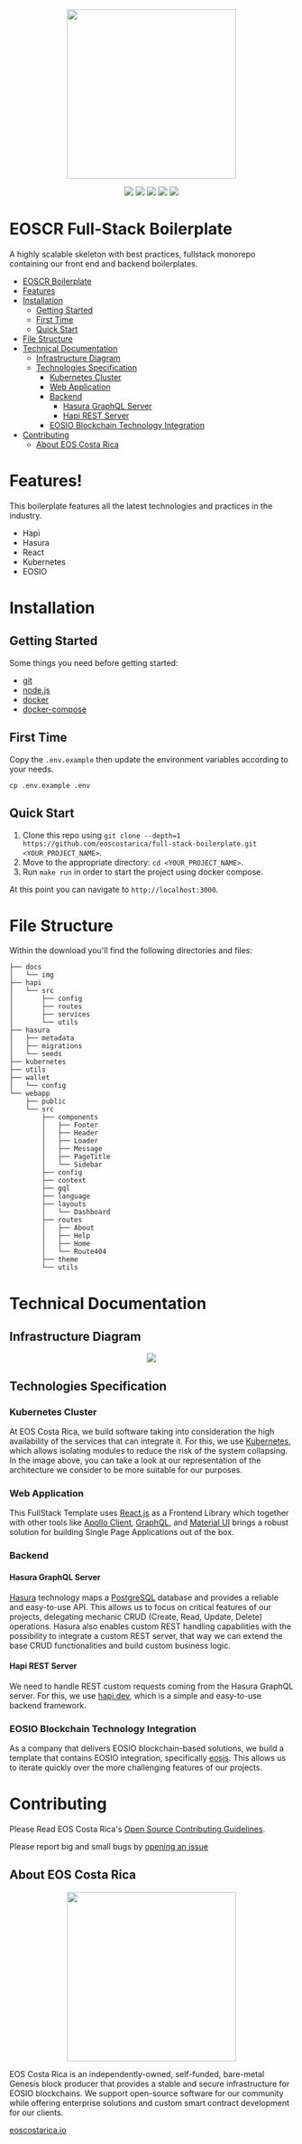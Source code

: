 <div align="center">
	<a href="https://eoscostarica.io">
		<img src="https://raw.githubusercontent.com/eoscostarica/.github/master/.github/workflows/images/eos-costa-rica-logo.png" width="300">
	</a>

![](https://img.shields.io/github/license/eoscostarica/full-stack-boilerplate) ![](https://img.shields.io/badge/code%20style-standard-brightgreen.svg) ![](https://img.shields.io/badge/%E2%9C%93-collaborative_etiquette-brightgreen.svg) ![](https://img.shields.io/twitter/follow/eoscostarica.svg?style=social&logo=twitter) ![](https://img.shields.io/github/forks/eoscostarica/full-stack-boilerplate?style=social)

</div>

# EOSCR Full-Stack Boilerplate

A highly scalable skeleton with best practices, fullstack monorepo containing our front end and backend boilerplates.

- [EOSCR Boilerplate](#eoscr-full-stack-boilerplate)
- [Features](#features)
- [Installation](#installation)
  - [Getting Started](#getting-started)
  - [First Time](#first-time)
  - [Quick Start](#quick-start)
- [File Structure](#file-structure)
- [Technical Documentation](#technical-documentation)
  - [Infrastructure Diagram](#infrastructure-diagram)
  - [Technologies Specification](#technologies-specification)
    - [Kubernetes Cluster](#kubernetes-cluster)
    - [Web Application](#web-application)
    - [Backend](#backend)
      - [Hasura GraphQL Server](#hasura-graphql-server)
      - [Hapi REST Server](#hapi-rest-server)
    - [EOSIO Blockchain Technology Integration](#eosio-blockchain-technology-integration)
- [Contributing](#contributing) 
  - [About EOS Costa Rica](#about-eos-costa-rica)

# Features!

This boilerplate features all the latest technologies and practices in the industry.

- Hapi
- Hasura
- React
- Kubernetes
- EOSIO

# Installation

## Getting Started

Some things you need before getting started:

- [git](https://git-scm.com/)
- [node.js](https://nodejs.org/es/)
- [docker](https://www.docker.com/)
- [docker-compose](https://docs.docker.com/compose/)

## First Time

Copy the `.env.example` then update the environment variables according to your needs.

```
cp .env.example .env
```

## Quick Start

1.  Clone this repo using `git clone --depth=1 https://github.com/eoscostarica/full-stack-boilerplate.git <YOUR_PROJECT_NAME>`.
2.  Move to the appropriate directory: `cd <YOUR_PROJECT_NAME>`.
3.  Run `make run` in order to start the project using docker compose.

At this point you can navigate to `http://localhost:3000`.

# File Structure

Within the download you'll find the following directories and files:

```
├── docs
│   └── img
├── hapi
│   └── src
│       ├── config
│       ├── routes
│       ├── services
│       └── utils
├── hasura
│   ├── metadata
│   ├── migrations
│   └── seeds
├── kubernetes
├── utils
├── wallet
│   └── config
└── webapp
    ├── public
    └── src
        ├── components
        │   ├── Footer
        │   ├── Header
        │   ├── Loader
        │   ├── Message
        │   ├── PageTitle
        │   └── Sidebar
        ├── config
        ├── context
        ├── gql
        ├── language
        ├── layouts
        │   └── Dashboard
        ├── routes
        │   ├── About
        │   ├── Help
        │   ├── Home
        │   └── Route404
        ├── theme
        └── utils
```

# Technical Documentation

## Infrastructure Diagram

<p align="center">
  <img src="docs/img/infraNew.png" />
</p>

## Technologies Specification

### Kubernetes Cluster

At EOS Costa Rica, we build software taking into consideration the high availability of the services that can integrate it. For this, we use [Kubernetes](https://kubernetes.io/), which allows isolating modules to reduce the risk of the system collapsing. In the image above, you can take a look at our representation of the architecture we consider to be more suitable for our purposes.

### Web Application

This FullStack Template uses [React.js](https://reactjs.org) as a Frontend Library which together with other tools like [Apollo Client](https://www.apollographql.com/docs/react/), [GraphQL](https://graphql.org/), and [Material UI](https://material-ui.com/) brings a robust solution for building Single Page Applications out of the box.

### Backend

#### Hasura GraphQL Server

[Hasura](https://hasura.io/) technology maps a [PostgreSQL](https://www.postgresql.org/) database and provides a reliable and easy-to-use API. This allows us to focus on critical features of our projects, delegating mechanic CRUD (Create, Read, Update, Delete) operations.
Hasura also enables custom REST handling capabilities with the possibility to integrate a custom REST server, that way we can extend the base CRUD functionalities and build custom business logic.

#### Hapi REST Server

We need to handle REST custom requests coming from the Hasura GraphQL server. For this, we use [hapi.dev](https://hapi.dev/), which is a simple and easy-to-use backend framework.

### EOSIO Blockchain Technology Integration

As a company that delivers EOSIO blockchain-based solutions, we build a template that contains EOSIO integration, specifically [eosjs](https://github.com/EOSIO/eosjs). This allows us to iterate quickly over the more challenging features of our projects.

# Contributing

Please Read EOS Costa Rica's [Open Source Contributing Guidelines](https://developers.eoscostarica.io/docs/open-source-guidelines).

Please report big and small bugs by [opening an issue](https://github.com/eoscostarica/full-stack-boilerplate/issues)

## About EOS Costa Rica

<div align="center">
	<a href="https://eoscostarica.io">
		<img src="https://raw.githubusercontent.com/eoscostarica/.github/master/.github/workflows/images/eos-costa-rica-logo.png" width="300">
	</a>
</div>


EOS Costa Rica is an independently-owned, self-funded, bare-metal Genesis block producer that provides a stable and secure infrastructure for EOSIO blockchains. We support open-source software for our community while offering enterprise solutions and custom smart contract development for our clients.

[eoscostarica.io](https://eoscostarica.io)


